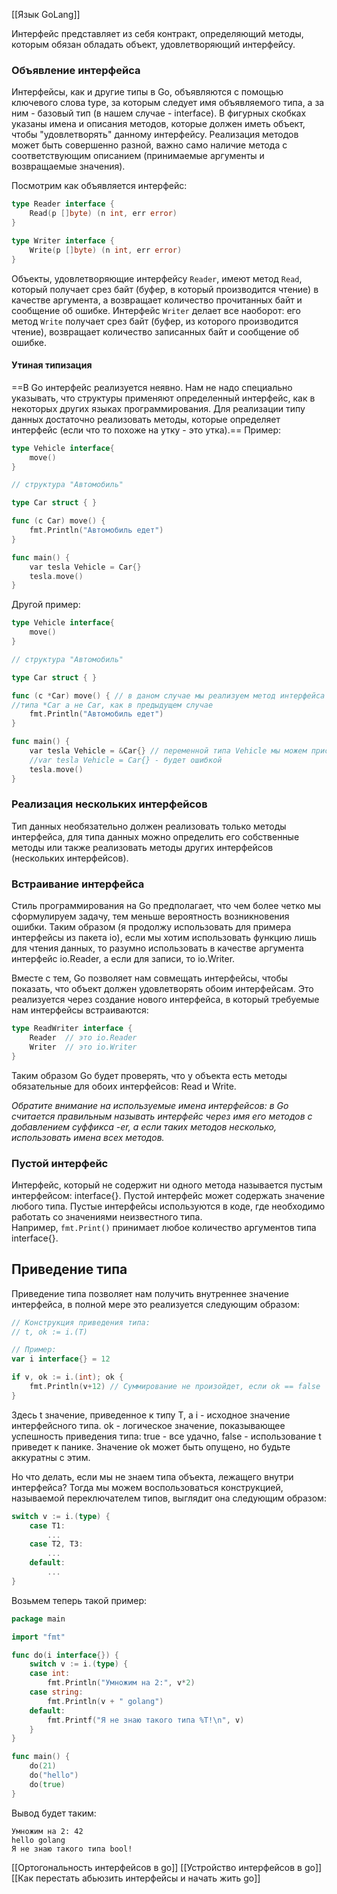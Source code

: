 [[Язык GoLang]]

Интерфейс представляет из себя контракт, определяющий методы, которым обязан обладать объект, удовлетворяющий интерфейсу.
### Объявление интерфейса

Интерфейсы, как и другие типы в Go, объявляются с помощью ключевого слова type, за которым следует имя объявляемого типа, а за ним - базовый тип (в нашем случае - interface). В фигурных скобках указаны имена и описания методов, которые должен иметь объект, чтобы "удовлетворять" данному интерфейсу. Реализация методов может быть совершенно разной, важно само наличие метода с соответствующим описанием (принимаемые аргументы и возвращаемые значения).

Посмотрим как объявляется интерфейс:

```go
type Reader interface {
	Read(p []byte) (n int, err error)
}

type Writer interface {
	Write(p []byte) (n int, err error)
}
```

Объекты, удовлетворяющие интерфейсу `Reader`, имеют метод `Read`, который получает срез байт (буфер, в который производится чтение) в качестве аргумента, а возвращает количество прочитанных байт и сообщение об ошибке. Интерфейс `Writer` делает все наоборот: его метод `Write` получает срез байт (буфер, из которого производится чтение), возвращает количество записанных байт и сообщение об ошибке.

#### Утиная типизация

==В Go интерфейс реализуется неявно. Нам не надо специально указывать, что структуры применяют определенный интерфейс, как в некоторых других языках программирования. Для реализации типу данных достаточно реализовать методы, которые определяет интерфейс (если что то похоже на утку - это утка).== Пример:

```go
type Vehicle interface{
    move()
}

// структура "Автомобиль"

type Car struct { }

func (c Car) move() {
    fmt.Println("Автомобиль едет")
}

func main() {
    var tesla Vehicle = Car{}
    tesla.move()
}
```

Другой пример:

```go
type Vehicle interface{
    move()
}

// структура "Автомобиль"

type Car struct { }

func (c *Car) move() { // в даном случае мы реализуем метод интерфейса для
//типа *Car а не Car, как в предыдущем случае
    fmt.Println("Автомобиль едет")
}

func main() {
    var tesla Vehicle = &Car{} // переменной типа Vehicle мы можем присвоить указатель на структуру *Car, а не саму струтктуру Car
    //var tesla Vehicle = Car{} - будет ошибкой
    tesla.move()
}
```
### Реализация нескольких интерфейсов

Тип данных необязательно должен реализовать только методы интерфейса, для типа данных можно определить его собственные методы или также реализовать методы других интерфейсов (нескольких интерфейсов).
### Встраивание интерфейса

Стиль программирования на Go предполагает, что чем более четко мы сформулируем задачу, тем меньше вероятность возникновения ошибки. Таким образом (я продолжу использовать для примера интерфейсы из пакета io), если мы хотим использовать функцию лишь для чтения данных, то разумно использовать в качестве аргумента интерфейс io.Reader, а если для записи, то io.Writer.

Вместе с тем, Go позволяет нам совмещать интерфейсы, чтобы показать, что объект должен удовлетворять обоим интерфейсам. Это реализуется через создание нового интерфейса, в который требуемые нам интерфейсы встраиваются:

```go
type ReadWriter interface {
    Reader  // это io.Reader
    Writer  // это io.Writer
}
```

Таким образом Go будет проверять, что у объекта есть методы обязательные для обоих интерфейсов: Read и Write.

_Обратите внимание на используемые имена интерфейсов: в Go считается правильным называть интерфейс через имя его методов с добавлением суффикса -er, а если таких методов несколько, использовать имена всех методов._
### Пустой интерфейс

Интерфейс, который не содержит ни одного метода называется пустым интерфейсом: interface{}. Пустой интерфейс может содержать значение любого типа. Пустые интерфейсы используются в коде, где необходимо работать со значениями неизвестного типа. Например, `fmt.Print()` принимает любое количество аргументов типа interface{}.
## Приведение типа

Приведение типа позволяет нам получить внутреннее значение интерфейса, в полной мере это реализуется следующим образом:

```go
// Конструкция приведения типа:
// t, ok := i.(T)

// Пример:
var i interface{} = 12

if v, ok := i.(int); ok {
	fmt.Println(v+12) // Суммирование не произойдет, если ok == false
}
```

Здесь t значение, приведенное к типу T, а i - исходное значение интерфейсного типа. ok - логическое значение, показывающее успешность приведения типа: true - все удачно, false - использование t приведет к панике. Значение ok может быть опущено, но будьте аккуратны с этим.

Но что делать, если мы не знаем типа объекта, лежащего внутри интерфейса? Тогда мы можем воспользоваться конструкцией, называемой переключателем типов, выглядит она следующим образом:

```go
switch v := i.(type) {
	case T1:
		...
	case T2, T3:
		...
	default:
		...
}
```

Возьмем теперь такой пример:

```go
package main

import "fmt"

func do(i interface{}) {
	switch v := i.(type) {
	case int:
		fmt.Println("Умножим на 2:", v*2)
	case string:
		fmt.Println(v + " golang")
	default:
		fmt.Printf("Я не знаю такого типа %T!\n", v)
	}
}

func main() {
	do(21)
	do("hello")
	do(true)
}
```

Вывод будет таким:

```
Умножим на 2: 42
hello golang
Я не знаю такого типа bool!
```

[[Ортогональность интерфейсов в go]]
[[Устройство интерфейсов в go]]
[[Как перестать абьюзить интерфейсы и начать жить go]]




